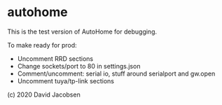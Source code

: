 # autohome
This is the test version of AutoHome for debugging.

To make ready for prod:
- Uncomment RRD sections
- Change sockets/port to 80 in settings.json
- Comment/uncomment: serial io, stuff around serialport and gw.open
- Uncomment tuya/tp-link sections

(c) 2020 David Jacobsen